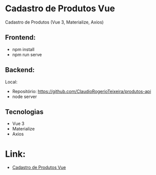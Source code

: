 # Cadastro de Produtos Vue
Cadastro de Produtos (Vue 3, Materialize, Axios)

## Frontend:
- npm install
- npm run serve

## Backend:
Local:
- Repositório: https://github.com/ClaudioRogerioTeixeira/produtos-api
- node server

## Tecnologias
- Vue 3
- Materialize
- Axios

# Link:

- <a href="#" target="_blank">Cadastro de Produtos Vue</a>
